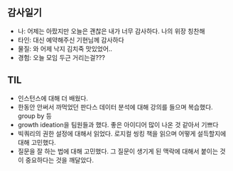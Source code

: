 ## 감사일기 
- 나: 어제는 아팠지만 오늘은 괜찮은 내가 너무 감사하다. 나의 위장 칭찬해
- 타인: 대신 예약해주신 기현님께 감사하다
- 물질: 와 어제 낙지 김치죽 맛있었어..
- 경험: 오늘 모임 두근 거리는걸???

## TIL
- 인스턴스에 대해 더 배웠다.
- 한동안 안써서 까먹었던 판다스 데이터 분석에 대해 강의를 들으며 복습했다. group by 등 
- growth ideation을 팀원들과 했다. 좋은 아이디어 많이 나온 것 같아서 기쁘다
- 빅쿼리의 권한 설정에 대해서 읽었다. 로지컬 씽킹 책을 읽으며 어떻게 설득할지에 대해 고민했다. 
- 질문을 잘 하는 법에 대해 고민했다. 그 질문이 생기게 된 맥락에 대해서 붙이는 것이 중요하다는 것을 깨달았다. 
